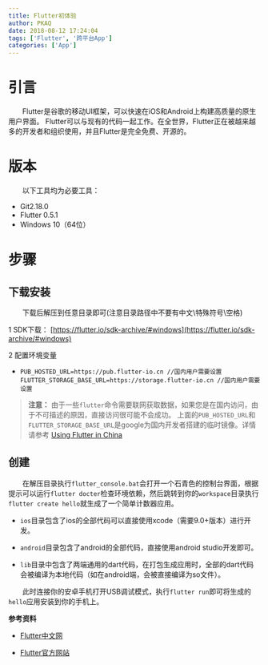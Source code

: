 ```yaml
---
title: Flutter初体验
author: PKAQ
date: 2018-08-12 17:24:04
tags: ['Flutter', '跨平台App']
categories: ['App']
---
```


# 引言

　　Flutter是谷歌的移动UI框架，可以快速在iOS和Android上构建高质量的原生用户界面。 Flutter可以与现有的代码一起工作。在全世界，Flutter正在被越来越多的开发者和组织使用，并且Flutter是完全免费、开源的。 

# 版本

　　以下工具均为必要工具：

- Git2.18.0
- Flutter 0.5.1
- Windows 10（64位）

# 步骤

## 下载安装 

　　下载后解压到任意目录即可(注意目录路径中不要有中文\特殊符号\空格)   

1 SDK下载： [https://flutter.io/sdk-archive/#windows](https://flutter.io/sdk-archive/#windows)

2 配置环境变量

- ```
  PUB_HOSTED_URL=https://pub.flutter-io.cn //国内用户需要设置
  FLUTTER_STORAGE_BASE_URL=https://storage.flutter-io.cn //国内用户需要设置
  ```

> **注意：** 由于一些`flutter`命令需要联网获取数据，如果您是在国内访问，由于不可描述的原因，直接访问很可能不会成功。 上面的`PUB_HOSTED_URL`和`FLUTTER_STORAGE_BASE_URL`是google为国内开发者搭建的临时镜像。详情请参考 [Using Flutter in China](https://github.com/flutter/flutter/wiki/Using-Flutter-in-China) 

## 创建

　　在解压目录执行`flutter_console.bat`会打开一个石青色的控制台界面，根据提示可以运行`flutter docter`检查环境依赖，然后跳转到你的`workspace`目录执行`flutter create hello`就生成了一个简单计数器应用。

- `ios`目录包含了ios的全部代码可以直接使用xcode（需要9.0+版本）进行开发。

-  `android`目录包含了android的全部代码，直接使用android studio开发即可。
-  `lib`目录中包含了两端通用的dart代码，在打包生成应用时，全部的dart代码会被编译为本地代码（如在android端，会被直接编译为so文件）。

 　　此时连接你的安卓手机打开USB调试模式，执行`flutter run`即可将生成的`hello`应用安装到你的手机上。



**参考资料**

- [Flutter中文网](https://flutterchina.club/)

- [Flutter官方网站](https://flutter.io/)

  